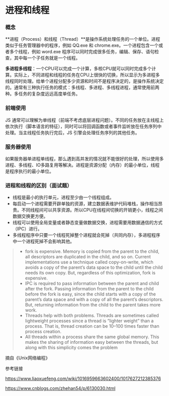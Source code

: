 # 进程和线程

### 概念

**进程（Process）和线程（Thread）**是操作系统处理任务的一个单位。进程类似于任务管理器中的程序，例如 QQ.exe 和 chrome.exe。一个进程包含一个或者多个线程，例如 word.exe 程序可以同时完成很多任务，编辑、保存、语句检查，其中每一个子任务就是一个线程。

**多进程多线程**：一个CPU可以完成一个计算，多核CPU就可以同时完成多个计算。实际上，不同进程和线程的任务在CPU上很快的切换，所以显示为多进程多线程同时处理。给单个进程分配多少资源和时间不是程序决定的，是操作系统决定的。通常有三种执行任务的模式：多线程、多进程、多线程进程，通常使用前两种。多任务的复杂度远远高度单任务。

### 前端使用

JS 通常可以理解为单线程（前端不考虑底层进程问题）。不同的任务放在主线程上依次执行（脚本语言的特征），同时可以将回调函数或者事件监听放在任务序列中处理。当主线程任务执行完后，JS 引擎会处理任务序列的其他任务。

### 服务器使用

如果服务器单进程单线程，那么遇到高并发的情况就不能很好的处理，所以使用多进程、多线程、IO多路复用等解决。进程是资源分配（内存）的最小单位，线程是程序执行的最小单位。

### 进程和线程的区别（面试题）

- 线程是最小的执行单元，进程至少由一个线程组成。
- 每启动一个进程需要开辟单独的资源，建立数据表维护代码堆栈，操作相当昂贵。不同线程间可以共享资源。所以CPU在线程间切换的开销更小，线程之间数据交换更方便。
- 线程可以使用全局变量或者静态变量做数据交换，进程需要用数据通信的方式（IPC）进行。
- 多线程程序中只要一个线程死掉整个进程就会死掉（共同内存），多进程程序中一个进程死掉不会影响其他。

>- fork is expensive. Memory is copied from the parent to the child, all descriptors are duplicated in the child, and so on. Current implementations use a technique called copy-on-write, which avoids a copy of the parent’s data space to the child until the child needs its own copy. But, regardless of this optimization, fork is expensive.
>- IPC is required to pass information between the parent and child after the fork. Passing information from the parent to the child before the fork is easy, since the child starts with a copy of the parent’s data space and with a copy of all the parent’s descriptors. But, returning information from the child to the parent takes more work.
>- Threads help with both problems. Threads are sometimes called lightweight processes since a thread is “lighter weight” than a process. That is, thread creation can be 10–100 times faster than process creation.
>- All threads within a process share the same global memory. This makes the sharing of information easy between the threads, but along with this simplicity comes the problem

摘自《Unix网络编程》



参考链接

https://www.liaoxuefeng.com/wiki/1016959663602400/1017627212385376

https://www.cnblogs.com/zhehan54/p/6130030.html